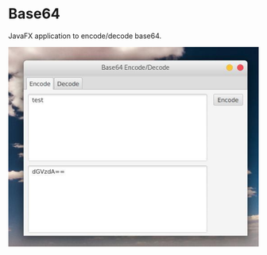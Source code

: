 # Base64
JavaFX application to encode/decode base64.

![Image](https://github.com/Vozisov/Base64/blob/master/screen.jpg)
